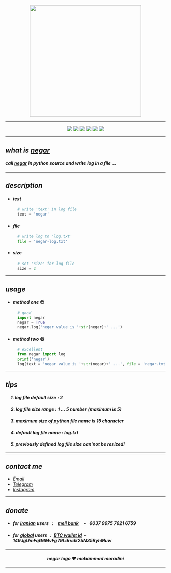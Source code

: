 <p align="center">
  <img width="350" height="350" src="https://raw.githubusercontent.com/sys113/negar/master/negar.png">
</p>

---
<div align="center">
  
![](https://img.shields.io/github/stars/SYS113/negar.svg)
![](https://img.shields.io/badge/language-python-orange.svg)
![](https://img.shields.io/github/forks/SYS113/negar.svg)
![](https://img.shields.io/github/release/SYS113/negar.svg)
![](https://img.shields.io/github/issues/SYS113/negar.svg)
![](https://img.shields.io/badge/license-GPL3-informational.svg)
</div>

---
## *what is <ins>negar</ins>*
#### *call <ins>negar</ins> in python source and write log in a file</ins> ...<br />*
---
## *description*
  + #### *text*
    ```python
      # write 'text' in log file
      text = 'negar' 
    ```
  + #### *file*
    ```python
      # write log to 'log.txt'
      file = 'negar-log.txt' 
    ```
  + #### *size*
    ```python
      # set 'size' for log file 
      size = 2
    ```
---
## *usage*
  + #### *method one* :blush:
    ```python
      # good
      import negar
      negar = True
      negar.log('negar value is '+str(negar)+' ...')
    ```
  + #### *method two* :smile:
    ```python
      # excellent
      from negar import log
      print('negar')
      log(text = 'negar value is '+str(negar)+' ...', file = 'negar.txt', size = 3)
    ```
---
## *tips*
#### *&nbsp;&nbsp;&nbsp;&nbsp; 1. log file default size : 2*
#### *&nbsp;&nbsp;&nbsp;&nbsp; 2. log file size range : 1 ... 5 number (maximum is 5)*
#### *&nbsp;&nbsp;&nbsp;&nbsp; 3. maximum size of python file name is 15 character*
#### *&nbsp;&nbsp;&nbsp;&nbsp; 4. default log file name : log.txt*
#### *&nbsp;&nbsp;&nbsp;&nbsp; 5. previously defined log file size can'not be resized!*
---
## *contact me* 
* *[Email](https://051.SYS113@gmail.com)*
* *[Telegram](https://t.me/SYS113/)*
* *[Instagram](https://instagram.com/sys113/)*
---
## *donate* 
+ #### *for <ins>iranian</ins> users &nbsp; :  &nbsp;&nbsp; <ins>meli bank</ins> &nbsp;&nbsp;&nbsp; - &nbsp; 6037 9975 7621 6759*
+ #### *for <ins>global</ins> users &nbsp; : &nbsp;<ins>BTC wallet id</ins>&nbsp; - &nbsp; 149JgUmFqG6MvFg79Ldrvdk2bN35ByhMuw*
---
<div align="center">

#### *negar logo ❤️ mohammad moradini*
</div>

---
